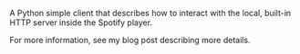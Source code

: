 A Python simple client that describes how to interact with the local, built-in HTTP server inside the Spotify player.

For more information, see my blog post describing more details.